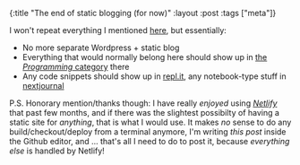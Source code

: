 {:title "The end of static blogging (for now)" :layout :post :tags ["meta"]}

I won't repeat everything I mentioned [here](https://abacusnoir.blog/2019/05/20/continuing-thoughts-about-the-static-blog/), but essentially:

- No more separate Wordpress + static blog
- Everything that would normally belong here should show up in [the _Programming_ category](https://abacusnoir.blog/category/programming/) there
- Any code snippets should show up in [repl.it](https://abacusnoir.blog/category/programming/), any notebook-type stuff in [nextjournal](https://nextjournal.com/)

P.S. Honorary mention/thanks though: I have really _enjoyed_ using [*Netlify*](https://www.netlify.com) that past few months, and if there was the slightest possibilty of having a static site for _anything_, that is what I would use. It makes _no_ sense to do any build/checkout/deploy from a terminal anymore, I'm writing _this post_ inside the Github editor, and ... that's all I need to do to post it, because _everything else_ is handled by Netlify!


